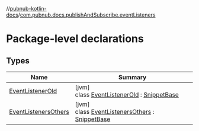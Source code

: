 //[pubnub-kotlin-docs](../../index.md)/[com.pubnub.docs.publishAndSubscribe.eventListeners](index.md)

# Package-level declarations

## Types

| Name | Summary |
|---|---|
| [EventListenerOld](-event-listener-old/index.md) | [jvm]<br>class [EventListenerOld](-event-listener-old/index.md) : [SnippetBase](../com.pubnub.docs/-snippet-base/index.md) |
| [EventListenersOthers](-event-listeners-others/index.md) | [jvm]<br>class [EventListenersOthers](-event-listeners-others/index.md) : [SnippetBase](../com.pubnub.docs/-snippet-base/index.md) |
